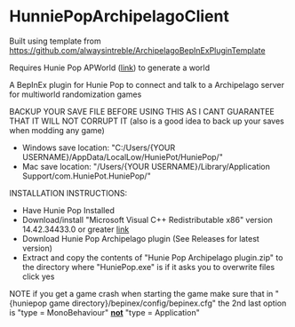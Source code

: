 # HunniePopArchipelagoClient

Built using template from https://github.com/alwaysintreble/ArchipelagoBepInExPluginTemplate

Requires Hunie Pop APWorld ([link](https://github.com/DotsofdarknessArchipelago/HuniePop-APWorld)) to generate a world

A BepInEx plugin for Hunie Pop to connect and talk to a Archipelago server for multiworld randomization games

BACKUP YOUR SAVE FILE BEFORE USING THIS AS I CANT GUARANTEE THAT IT WILL NOT CORRUPT IT
(also is a good idea to back up your saves when modding any game)
- Windows save location: "C:/Users/{YOUR USERNAME}/AppData/LocalLow/HuniePot/HuniePop/"
- Mac save location: "/Users/{YOUR USERNAME}/Library/Application Support/com.HuniePot.HuniePop/"

INSTALLATION INSTRUCTIONS:

- Have Hunie Pop Installed
- Download/install "Microsoft Visual C++ Redistributable x86" version 14.42.34433.0 or greater [link](https://aka.ms/vs/17/release/vc_redist.x86.exe)
- Download Hunie Pop Archipelago plugin (See Releases for latest version)
- Extract and copy the contents of "Hunie Pop Archipelago plugin.zip" to the directory where "HuniePop.exe" is if it asks you to overwrite files click yes

NOTE if you get a game crash when starting the game make sure that in "{huniepop game directory}/bepinex/config/bepinex.cfg" the 2nd last option is "type = MonoBehaviour" <b><ins>not</ins></b> "type = Application"
